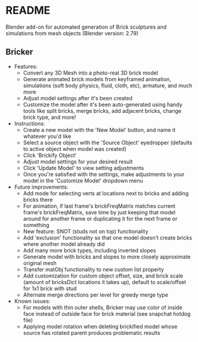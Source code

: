# README

Blender add-on for automated generation of Brick sculptures and simulations from mesh objects (Blender version: 2.79)

## Bricker
  * Features:
      * Convert any 3D Mesh into a photo-real 3D brick model
      * Generate animated brick models from keyframed animation, simulations (soft body physics, fluid, cloth, etc), armature, and much more
      * Adjust model settings after it's been created
      * Customize the model after it's been auto-generated using handy tools like split bricks, merge bricks, add adjacent bricks, change brick type, and more!
  * Instructions:
      * Create a new model with the 'New Model' button, and name it whatever you'd like
      * Select a source object with the 'Source Object' eyedropper (defaults to active object when model was created)
      * Click 'Brickify Object'
      * Adjust model settings for your desired result
      * Click 'Update Model' to view setting adjustments
      * Once you're satisfied with the settings, make adjustments to your model in the 'Customize Model' dropdown menu
  * Future improvements:
      * Add mode for selecting verts at locations next to bricks and adding bricks there
      * For animation, if last frame's brickFreqMatrix matches current frame's brickFreqMatrix, save time by just keeping that model around for another frame or duplicating it for the next frame or something
      * New feature: SNOT (studs not on top) functionality
      * Add 'exclusion' functionality so that one model doesn’t create bricks where another model already did
      * Add many more brick types, including inverted slopes
      * Generate model with bricks and slopes to more closely approximate original mesh
      * Transfer matObj functionality to new custom list property
      * Add customization for custom object offset, size, and brick scale (amount of bricksDict locations it takes up), default to scale/offset for 1x1 brick with stud
      * Alternate merge directions per level for greedy merge type
  * Known issues:
      * For models with thin outer shells, Bricker may use color of inside face instead of outside face for brick material (see snapchat hotdog file)
      * Applying model rotation when deleting brickified model whose source has rotated parent produces problematic results
